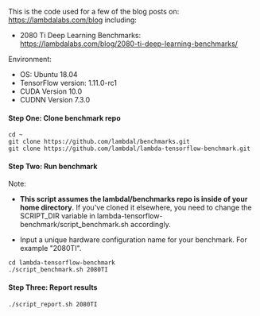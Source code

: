 
This is the code used for a few of the blog posts on: https://lambdalabs.com/blog including:

- 2080 Ti Deep Learning Benchmarks: https://lambdalabs.com/blog/2080-ti-deep-learning-benchmarks/

Environment:
- OS: Ubuntu 18.04
- TensorFlow version: 1.11.0-rc1
- CUDA Version 10.0
- CUDNN Version 7.3.0

<!-- #### Step One: Download mini imagenet data (1.5 GB)


```
(mkdir ~/data;
curl https://s3-us-west-2.amazonaws.com/lambdalabs-files/imagenet_mini.tar.gz | tar xvz -C ~/data)
``` -->

#### Step One: Clone benchmark repo


```
cd ~
git clone https://github.com/lambdal/benchmarks.git
git clone https://github.com/lambdal/lambda-tensorflow-benchmark.git
```

#### Step Two: Run benchmark


Note:
* __This script assumes the lambdal/benchmarks repo is inside of your home directory__. If you've cloned it elsewhere, you need to change the SCRIPT_DIR variable in lambda-tensorflow-benchmark/script_benchmark.sh accordingly.

* Input a unique hardware configuration name for your benchmark. For example "2080TI".
```
cd lambda-tensorflow-benchmark
./script_benchmark.sh 2080TI
```

#### Step Three: Report results


```
./script_report.sh 2080TI
```
